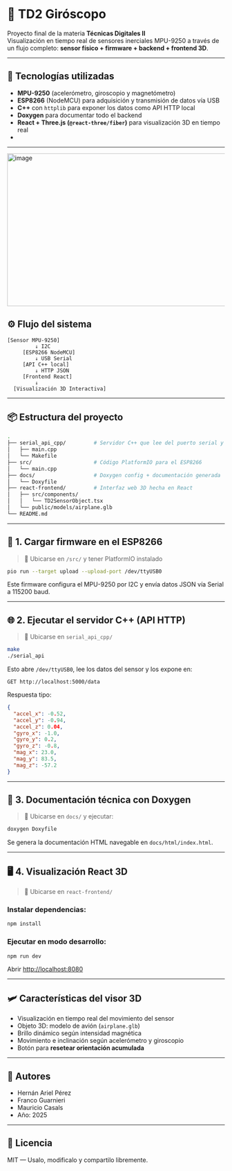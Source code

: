 # 🎯 TD2 Giróscopo

Proyecto final de la materia **Técnicas Digitales II**  
Visualización en tiempo real de sensores inerciales MPU-9250 a través de un flujo completo: **sensor físico + firmware + backend + frontend 3D**.

---

## 🧩 Tecnologías utilizadas

- **MPU-9250** (acelerómetro, giroscopio y magnetómetro)
- **ESP8266** (NodeMCU) para adquisición y transmisión de datos vía USB
- **C++** con `httplib` para exponer los datos como API HTTP local
- **Doxygen** para documentar todo el backend
- **React + Three.js (`@react-three/fiber`)** para visualización 3D en tiempo real
- 
---

<img width="1246" height="353" alt="image" src="https://github.com/user-attachments/assets/b278c9da-cabf-44e8-9b27-2626dd8f3230" />

## ⚙️ Flujo del sistema

```text
[Sensor MPU-9250]
         ↓ I2C
     [ESP8266 NodeMCU]
         ↓ USB Serial
     [API C++ local]
         ↓ HTTP JSON
     [Frontend React]
         ↓
  [Visualización 3D Interactiva]
```

---

## 📦 Estructura del proyecto

```bash
.
├── serial_api_cpp/         # Servidor C++ que lee del puerto serial y expone la API HTTP
│   ├── main.cpp
│   └── Makefile
├── src/                    # Código PlatformIO para el ESP8266
│   └── main.cpp
├── docs/                   # Doxygen config + documentación generada
│   └── Doxyfile
├── react-frontend/         # Interfaz web 3D hecha en React
│   ├── src/components/
│   │   └── TD2SensorObject.tsx
│   └── public/models/airplane.glb
└── README.md
```

---

## 🔌 1. Cargar firmware en el ESP8266

> 📍 Ubicarse en `/src/` y tener PlatformIO instalado

```bash
pio run --target upload --upload-port /dev/ttyUSB0
```

Este firmware configura el MPU-9250 por I2C y envía datos JSON vía Serial a 115200 baud.

---

## 🌐 2. Ejecutar el servidor C++ (API HTTP)

> 📍 Ubicarse en `serial_api_cpp/`

```bash
make
./serial_api
```

Esto abre `/dev/ttyUSB0`, lee los datos del sensor y los expone en:

```http
GET http://localhost:5000/data
```

Respuesta tipo:
```json
{
  "accel_x": -0.52,
  "accel_y": -0.94,
  "accel_z": 0.04,
  "gyro_x": -1.0,
  "gyro_y": 0.2,
  "gyro_z": -0.8,
  "mag_x": 23.0,
  "mag_y": 83.5,
  "mag_z": -57.2
}
```

---

## 📘 3. Documentación técnica con Doxygen

> 📍 Ubicarse en `docs/` y ejecutar:

```bash
doxygen Doxyfile
```

Se genera la documentación HTML navegable en `docs/html/index.html`.

---

## 🖥️ 4. Visualización React 3D

> 📍 Ubicarse en `react-frontend/`

### Instalar dependencias:

```bash
npm install
```

### Ejecutar en modo desarrollo:

```bash
npm run dev
```

Abrir [http://localhost:8080](http://localhost:8080)

---

## 🛩️ Características del visor 3D

- Visualización en tiempo real del movimiento del sensor
- Objeto 3D: modelo de avión (`airplane.glb`)
- Brillo dinámico según intensidad magnética
- Movimiento e inclinación según acelerómetro y giroscopio
- Botón para **resetear orientación acumulada**

---

## 🧠 Autores

- Hernán Ariel Pérez  
- Franco Guarnieri  
- Mauricio Casals  
- Año: 2025

---

## 📜 Licencia

MIT — Usalo, modificalo y compartilo libremente.
